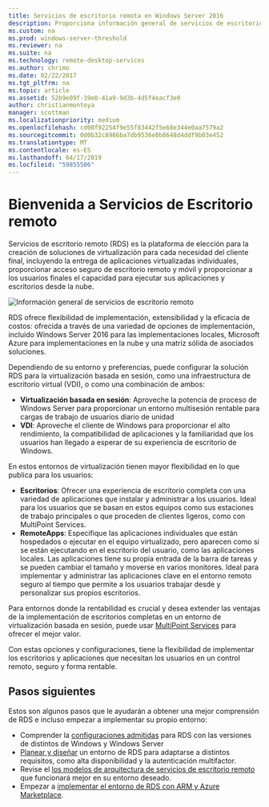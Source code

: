 ```yaml
---
title: Servicios de escritorio remota en Windows Server 2016
description: Proporciona información general de servicios de escritorio remoto
ms.custom: na
ms.prod: windows-server-threshold
ms.reviewer: na
ms.suite: na
ms.technology: remote-desktop-services
ms.author: chrimo
ms.date: 02/22/2017
ms.tgt_pltfrm: na
ms.topic: article
ms.assetid: 52b9e09f-39e0-41a9-9d3b-4d5f4eacf3e0
author: christianmontoya
manager: scottman
ms.localizationpriority: medium
ms.openlocfilehash: cd00f92254f9e55f83442f5e68e344e0aa7579a2
ms.sourcegitcommit: 0d0b32c8986ba7db9536e0b8648d4ddf9b03e452
ms.translationtype: MT
ms.contentlocale: es-ES
ms.lasthandoff: 04/17/2019
ms.locfileid: "59855506"
---
```

# <a name="welcome-to-remote-desktop-services"></a>Bienvenida a Servicios de Escritorio remoto 

Servicios de escritorio remoto (RDS) es la plataforma de elección para la creación de soluciones de virtualización para cada necesidad del cliente final, incluyendo la entrega de aplicaciones virtualizadas individuales, proporcionar acceso seguro de escritorio remoto y móvil y proporcionar a los usuarios finales el capacidad para ejecutar sus aplicaciones y escritorios desde la nube.

![Información general de servicios de escritorio remoto](.\media\rds-overview.png)

RDS ofrece flexibilidad de implementación, extensibilidad y la eficacia de costos: ofrecida a través de una variedad de opciones de implementación, incluido Windows Server 2016 para las implementaciones locales, Microsoft Azure para implementaciones en la nube y una matriz sólida de asociados soluciones.

Dependiendo de su entorno y preferencias, puede configurar la solución RDS para la virtualización basada en sesión, como una infraestructura de escritorio virtual (VDI), o como una combinación de ambos:

- **Virtualización basada en sesión**: Aproveche la potencia de proceso de Windows Server para proporcionar un entorno multisesión rentable para cargas de trabajo de usuarios diario de unidad
- **VDI**: Aproveche el cliente de Windows para proporcionar el alto rendimiento, la compatibilidad de aplicaciones y la familiaridad que los usuarios han llegado a esperar de su experiencia de escritorio de Windows.

En estos entornos de virtualización tienen mayor flexibilidad en lo que publica para los usuarios:

- **Escritorios**: Ofrecer una experiencia de escritorio completa con una variedad de aplicaciones que instalar y administrar a los usuarios. Ideal para los usuarios que se basan en estos equipos como sus estaciones de trabajo principales o que proceden de clientes ligeros, como con MultiPoint Services.
- **RemoteApps**: Especifique las aplicaciones individuales que están hospedados o ejecutar en el equipo virtualizado, pero aparecen como si se están ejecutando en el escritorio del usuario, como las aplicaciones locales. Las aplicaciones tiene su propia entrada de la barra de tareas y se pueden cambiar el tamaño y moverse en varios monitores. Ideal para implementar y administrar las aplicaciones clave en el entorno remoto seguro al tiempo que permite a los usuarios trabajar desde y personalizar sus propios escritorios.

Para entornos donde la rentabilidad es crucial y desea extender las ventajas de la implementación de escritorios completas en un entorno de virtualización basada en sesión, puede usar [MultiPoint Services](../multipoint-services/multipoint-services.md) para ofrecer el mejor valor. 

Con estas opciones y configuraciones, tiene la flexibilidad de implementar los escritorios y aplicaciones que necesitan los usuarios en un control remoto, seguro y forma rentable.

## <a name="next-steps"></a>Pasos siguientes

Estos son algunos pasos que le ayudarán a obtener una mejor comprensión de RDS e incluso empezar a implementar su propio entorno:
-   Comprender la [configuraciones admitidas](rds-supported-config.md) para RDS con las versiones de distintos de Windows y Windows Server
-   [Planear y diseñar](rds-plan-and-design.md) un entorno de RDS para adaptarse a distintos requisitos, como alta disponibilidad y la autenticación multifactor.
-   Revise el [los modelos de arquitectura de servicios de escritorio remoto](desktop-hosting-logical-architecture.md) que funcionará mejor en su entorno deseado.
-   Empezar a [implementar el entorno de RDS con ARM y Azure Marketplace](rds-in-azure.md).
